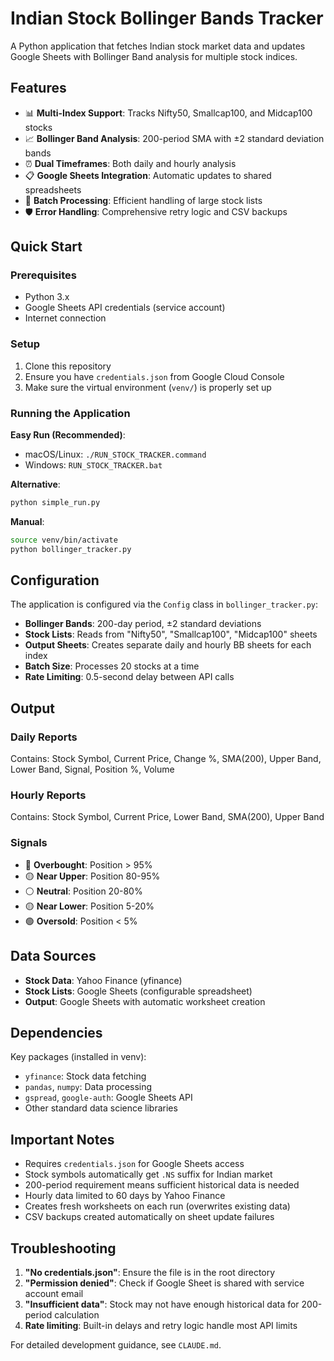 # Indian Stock Bollinger Bands Tracker

A Python application that fetches Indian stock market data and updates Google Sheets with Bollinger Band analysis for multiple stock indices.

## Features

- 📊 **Multi-Index Support**: Tracks Nifty50, Smallcap100, and Midcap100 stocks
- 📈 **Bollinger Band Analysis**: 200-period SMA with ±2 standard deviation bands
- ⏰ **Dual Timeframes**: Both daily and hourly analysis
- 📋 **Google Sheets Integration**: Automatic updates to shared spreadsheets
- 🔄 **Batch Processing**: Efficient handling of large stock lists
- 🛡️ **Error Handling**: Comprehensive retry logic and CSV backups

## Quick Start

### Prerequisites
- Python 3.x
- Google Sheets API credentials (service account)
- Internet connection

### Setup
1. Clone this repository
2. Ensure you have `credentials.json` from Google Cloud Console
3. Make sure the virtual environment (`venv/`) is properly set up

### Running the Application

**Easy Run (Recommended)**:
- macOS/Linux: `./RUN_STOCK_TRACKER.command`
- Windows: `RUN_STOCK_TRACKER.bat`

**Alternative**:
```bash
python simple_run.py
```

**Manual**:
```bash
source venv/bin/activate
python bollinger_tracker.py
```

## Configuration

The application is configured via the `Config` class in `bollinger_tracker.py`:

- **Bollinger Bands**: 200-day period, ±2 standard deviations
- **Stock Lists**: Reads from "Nifty50", "Smallcap100", "Midcap100" sheets
- **Output Sheets**: Creates separate daily and hourly BB sheets for each index
- **Batch Size**: Processes 20 stocks at a time
- **Rate Limiting**: 0.5-second delay between API calls

## Output

### Daily Reports
Contains: Stock Symbol, Current Price, Change %, SMA(200), Upper Band, Lower Band, Signal, Position %, Volume

### Hourly Reports
Contains: Stock Symbol, Current Price, Lower Band, SMA(200), Upper Band

### Signals
- 🔴 **Overbought**: Position > 95%
- 🟡 **Near Upper**: Position 80-95%
- ⚪ **Neutral**: Position 20-80%
- 🟡 **Near Lower**: Position 5-20%
- 🟢 **Oversold**: Position < 5%

## Data Sources

- **Stock Data**: Yahoo Finance (yfinance)
- **Stock Lists**: Google Sheets (configurable spreadsheet)
- **Output**: Google Sheets with automatic worksheet creation

## Dependencies

Key packages (installed in venv):
- `yfinance`: Stock data fetching
- `pandas`, `numpy`: Data processing
- `gspread`, `google-auth`: Google Sheets API
- Other standard data science libraries

## Important Notes

- Requires `credentials.json` for Google Sheets access
- Stock symbols automatically get `.NS` suffix for Indian market
- 200-period requirement means sufficient historical data is needed
- Hourly data limited to 60 days by Yahoo Finance
- Creates fresh worksheets on each run (overwrites existing data)
- CSV backups created automatically on sheet update failures

## Troubleshooting

1. **"No credentials.json"**: Ensure the file is in the root directory
2. **"Permission denied"**: Check if Google Sheet is shared with service account email
3. **"Insufficient data"**: Stock may not have enough historical data for 200-period calculation
4. **Rate limiting**: Built-in delays and retry logic handle most API limits

For detailed development guidance, see `CLAUDE.md`.